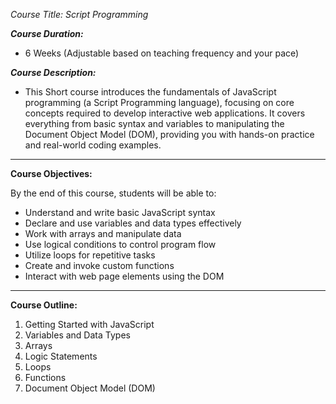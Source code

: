 
*Course Title: Script Programming*

***Course Duration:***

- 6 Weeks (Adjustable based on teaching frequency and your pace)
  
***Course Description:***
- This Short course introduces the fundamentals of JavaScript programming (a Script Programming language), focusing on core concepts required to develop interactive web applications. It covers everything from basic syntax and variables to manipulating the Document Object Model (DOM), providing you with hands-on practice and real-world coding examples.
_______________________________________
**Course Objectives:**

By the end of this course, students will be able to:
- Understand and write basic JavaScript syntax
- Declare and use variables and data types effectively
- Work with arrays and manipulate data
- Use logical conditions to control program flow
- Utilize loops for repetitive tasks
- Create and invoke custom functions
- Interact with web page elements using the DOM
________________________________________
**Course Outline:**
1. Getting Started with JavaScript
2. Variables and Data Types
3. Arrays
4. Logic Statements
5. Loops
6. Functions
7. Document Object Model (DOM)
